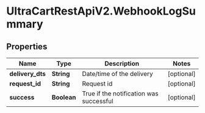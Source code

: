 # UltraCartRestApiV2.WebhookLogSummary

## Properties
Name | Type | Description | Notes
------------ | ------------- | ------------- | -------------
**delivery_dts** | **String** | Date/time of the delivery | [optional] 
**request_id** | **String** | Request id | [optional] 
**success** | **Boolean** | True if the notification was successful | [optional] 


